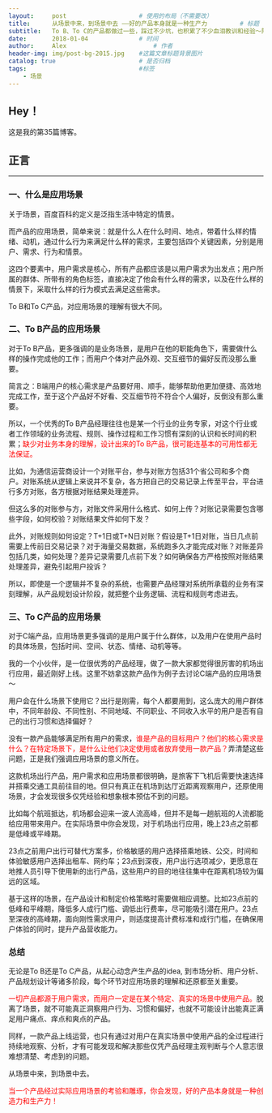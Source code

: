 ```yaml
---
layout:     post   				    # 使用的布局（不需要改）
title:      从场景中来，到场景中去 ——好的产品本身就是一种生产力			# 标题 
subtitle:   To B、To C的产品都做过一些，踩过不少坑，也积累了不少血泪教训和经验～除了用户需求这个最本源的驱动力外，如果你问我做一款好的产品，还需要什么核心要素，我会毫无犹豫地回答：是对应用场景的准确洞察和理解。   # 副标题
date:       2018-01-04 				# 时间
author:     Alex 						# 作者
header-img: img/post-bg-2015.jpg 	#这篇文章标题背景图片
catalog: true 						# 是否归档
tags:								#标签
    - 场景
---
```


## Hey！
这是我的第35篇博客。
## 正言
******
### 一、什么是应用场景
关于场景，百度百科的定义是泛指生活中特定的情景。

而产品的应用场景，简单来说：就是什么人在什么时间、地点，带着什么样的情绪、动机，通过什么行为来满足什么样的需求，主要包括四个关键因素，分别是用户、需求、行为和情景。

这四个要素中，用户需求是核心，所有产品都应该是以用户需求为出发点；用户所属的群体、所带有的角色标签，直接决定了他会有什么样的需求，以及在什么样的情景下，采取什么样的行为模式去满足这些需求。

To B和To C产品，对应用场景的理解有很大不同。
### 二、To B产品的应用场景
对于To B产品，更多强调的是业务场景，是用户在他的职能角色下，需要做什么样的操作完成他的工作；而用户个体对产品外观、交互细节的偏好反而没那么重要。

简言之：B端用户的核心需求是产品要好用、顺手，能够帮助他更加便捷、高效地完成工作，至于这个产品好不好看、交互细节符不符合个人偏好，反倒没有那么重要。

所以，一个优秀的To B产品经理往往也是某一个行业的业务专家，对这个行业或者工作领域的业务流程、规则、操作过程和工作习惯有深刻的认识和长时间的积累；<font color="red">缺少对业务本身的理解，设计出来的To B产品，很可能连基本的可用性都无法保证。</font>

比如，为通信运营商设计一个对账平台，参与对账方包括31个省公司和多个商户。对账系统从逻辑上来说并不复杂，各方把自己的交易记录上传至平台，平台进行多方对账，各方根据对账结果处理差异。

但这么多的对账参与方，对账文件采用什么格式、如何上传？对账记录需要包含哪些字段，如何校验？对账结果文件如何下发？

此外，对账规则如何设定？T+1日或T+N日对账？假设是T+1日对账，当日几点前需要上传前日交易记录？对于海量交易数据，系统跑多久才能完成对账？对账差异包括几类，如何处理？差异记录需要几点前下发？如何确保各方严格按照对账结果处理差异，避免引起用户投诉？

所以，即使是一个逻辑并不复杂的系统，也需要产品经理对系统所承载的业务有深刻理解，从产品规划设计阶段，就把整个业务逻辑、流程和规则考虑进去。
### 三、To C产品的应用场景
对于C端产品，应用场景更多强调的是用户属于什么群体，以及用户在使用产品时的具体场景，包括时间、空间、状态、情绪、动机等等。

我的一个小伙伴，是一位很优秀的产品经理，做了一款大家都觉得很厉害的机场出行应用，最近刚好上线。这里不妨拿这款产品作为例子去讨论C端产品的应用场景～

用户会在什么场景下使用它？出行是刚需，每个人都要用到，这么庞大的用户群体中，不同年龄段、不同性别、不同地域、不同职业、不同收入水平的用户是否有自己的出行习惯和选择偏好？

没有一款产品能够满足所有用户的需求，<font color="red">谁是产品的目标用户？他们的核心需求是什么？在特定场景下，是什么让他们决定使用或者放弃使用一款产品？</font>弄清楚这些问题，正是我们强调应用场景的意义所在。

这款机场出行产品，用户需求和应用场景都很明确，是旅客下飞机后需要快速选择并搭乘交通工具前往目的地。但只有真正在机场到达厅近距离观察用户，还原使用场景，才会发现很多仅凭经验和想象根本预估不到的问题。

比如每个航班抵达，机场都会迎来一波人流高峰，但并不是每一趟航班的人流都能给应用带来用户。在实际场景中你会发现，对于机场出行应用，晚上23点之前都是低峰或平峰期。

23点之前用户出行可替代方案多，价格敏感的用户选择搭乘地铁、公交，时间和体验敏感用户选择出租车、网约车；23点到深夜，用户出行选项减少，更愿意在地推人员引导下使用新的出行产品，这些用户的目的地往往集中在距离机场较为偏远的区域。

基于这样的场景，在产品设计和制定价格策略时需要做相应调整。比如23点前的低峰和平峰期，降低多人成行门槛、调低出行费率，尽可能吸引潜在用户。23点至深夜的高峰期，面向刚性需求用户，则适度提高计费标准和成行门槛，在确保用户体验的同时，提升产品营收能力。
### 总结
无论是To B还是To C产品，从起心动念产生产品的idea, 到市场分析、用户分析、产品规划设计等诸多阶段，每个环节对应用场景的理解和还原都至关重要。

<font color="red">一切产品都源于用户需求，而用户一定是在某个特定、真实的场景中使用产品。</font>脱离了场景，就不可能真正洞察用户行为、习惯和偏好，也就不可能设计出能真正满足用户痛点、痒点和爽点的产品。

同样，一款产品上线运营，也只有通过对用户在真实场景中使用产品的全过程进行持续地观察、分析，才有可能发现和解决那些仅凭产品经理主观判断与个人意志很难想清楚、考虑到的问题。

从场景中来，到场景中去。

<font color="red">当一个产品经过实际应用场景的考验和雕琢，你会发现，好的产品本身就是一种创造力和生产力！</font>
